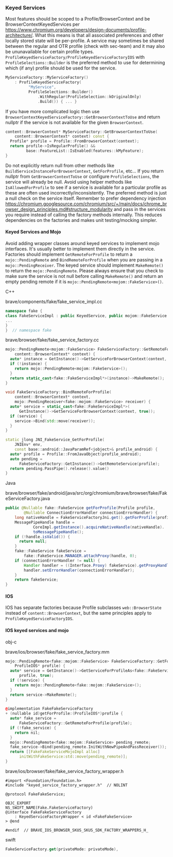 ### Keyed Services

Most features should be scoped to a Profile/BrowserContext and be BrowserContextKeyedServices per https://www.chromium.org/developers/design-documents/profile-architecture/. What this means is that all associated preferences and other locally stored state will be per-profile. A service may sometimes be shared between the regular and OTR profile (check with sec-team) and it may also be ununavailable for certain profile types. `ProfileKeyedServiceFactory/ProfileKeyedServiceFactoryIOS` with `ProfileSelections::Builder` is the preferred method to use for determining which (if any) profile should be used for the service.

```cpp
MyServiceFactory::MyServiceFactory()
    : ProfileKeyedServiceFactory(
          "MyService",
          ProfileSelections::Builder()
              .WithRegular(ProfileSelection::kOriginalOnly)
              .Build()) { ... }
```

If you have more complicated logic then use `BrowserContextKeyedServiceFactory::GetBrowserContextToUse` and return nullptr if the service is not available for the given `BrowserContext`.

```cpp
content::BrowserContext* MyServiceFactory::GetBrowserContextToUse(
    content::BrowserContext* context) const {
  Profile* profile = Profile::FromBrowserContext(context);
  return profile->IsRegularProfile() &&
         base::FeatureList::IsEnabled(features::kMyFeature);
}
```

Do not explicitly return null from other methods like `BuildServiceInstanceForBrowserContext`, `GetForProfile`, etc... If you return nullptr from `GetBrowserContextToUse` or configure `ProfileSelections`, the service will already be null. Avoid using helper methods like `IsAllowedForProfile` to see if a service is available for a particular profile as these are often used incorrectly/inconsistently. The preferred method is just a null check on the service itself. Remember to prefer dependency injection https://chromium.googlesource.com/chromium/src/+/main/docs/chrome_browser_design_principles.md#structure_modularity and pass in the services you require instead of calling the factory methods internally. This reduces dependencies on the factories and makes unit testing/mocking simpler.

#### Keyed Services and Mojo

Avoid adding wrapper classes around keyed services to implement mojo interfaces. It's usually better to implement them directly in the service. Factories should implement `GetRemoteForProfile` to return a `mojo::PendingRemote` and `BindRemoteForProfile` when you are passing in a `mojo::PendingReceiver`. The keyed service should implement `MakeRemote()` to return the `mojo::PendingRemote`. Please always ensure that you check to make sure the service is not null before calling `MakeRemote()` and return an empty pending remote if it is `mojo::PendingRemote<mojom::FakeService>()`.

C++

brave/components/fake/fake_service_impl.cc
```cpp
namespace fake {
class FakeServiceImpl : public KeyedService, public mojom::FakeService {
...
}
}  // namespace fake
```

brave/browser/fake/fake_service_factory.cc
```cpp
mojo::PendingRemote<mojom::FakeService> FakeServiceFactory::GetRemoteForProfile(
    content::BrowserContext* context) {
  auto* instance = GetInstance()->GetServiceForBrowserContext(context, true);
  if (!instance) {
    return mojo::PendingRemote<mojom::FakeService>();
  }
  return static_cast<fake::FakeServiceImpl*>(instance)->MakeRemote();
}

void FakeServiceFactory::BindRemoteForProfile(
    content::BrowserContext* context,
    mojo::PendingReceiver<fake::mojom::FakeService> receiver) {
  auto* service = static_cast<fake::FakeServiceImpl*>(
      GetInstance()->GetServiceForBrowserContext(context, true));
  if (service) {
    service->Bind(std::move(receiver));
  }
}

static jlong JNI_FakeService_GetForProfile(
    JNIEnv* env,
    const base::android::JavaParamRef<jobject>& profile_android) {
  auto* profile = Profile::FromJavaObject(profile_android);
  auto pending =
      FakeServiceFactory::GetInstance()->GetRemoteService(profile);
  return pending.PassPipe().release().value()
}
```

Java

brave/browser/fake/android/java/src/org/chromium/brave/browser/fake/FakeServiceFactory.java
```java
public @Nullable fake::FakeService getForProfile(Profile profile,
        @Nullable ConnectionErrorHandler connectionErrorHandler) {
    long nativeHandle = FakeServiceFactoryJni.get().getForProfile(profile);
    MessagePipeHandle handle =
            CoreImpl.getInstance().acquireNativeHandle(nativeHandle).
            toMessagePipeHandle();
    if (!handle.isValid()) {
      return null;
    }
    fake::FakeService fakeService =
        fake::FakeService.MANAGER.attachProxy(handle, 0);
    if (connectionErrorHandler != null) {
        Handler handler = ((Interface.Proxy) fakeService).getProxyHandler();
        handler.setErrorHandler(connectionErrorHandler);
    }
    return fakeService;
}
```

#### IOS

IOS has separate factories because Profile subclasses `web::BrowserState` instead of `content::BrowserContext`, but the same principles apply to `ProfileKeyedServiceFactoryIOS`.

#### IOS keyed services and mojo

obj-c

brave/ios/browser/fake/fake_service_factory.mm
```cpp
mojo::PendingRemote<fake::mojom::FakeService> FakeServiceFactory::GetForProfile(
    ProfileIOS* profile) {
  auto* service = GetInstance()->GetServiceForProfileAs<fake::FakeServiceImpl>(
      profile, true);
  if (!service) {
    return mojo::PendingRemote<fake::mojom::FakeService>();
  }
  return service->MakeRemote();
}

@implementation FakeFakeServiceFactory
+ (nullable id)getForProfile:(ProfileIOS*)profile {
  auto* fake_service =
      FakeServiceFactory::GetRemoteForProfile(profile);
  if (!fake_service) {
    return nil;
  }
  mojo::PendingRemote<fake::mojom::FakeService> pending_remote;
  fake_service->Bind(pending_remote.InitWithNewPipeAndPassReceiver());
  return [[FakeFakeServiceMojoImpl alloc]
      initWithFakeService:std::move(pending_remote)];
}
```

brave/ios/browser/fake/fake_service_factory_wrapper.h
```objc
#import <Foundation/Foundation.h>
#include "keyed_service_factory_wrapper.h"  // NOLINT

@protocol FakeFakeService;

OBJC_EXPORT
NS_SWIFT_NAME(Fake.FakeServiceFactory)
@interface FakeFakeServiceFactory
    : KeyedServiceFactoryWrapper < id <FakeFakeService>
> @end

#endif  // BRAVE_IOS_BROWSER_SKUS_SKUS_SDK_FACTORY_WRAPPERS_H_
```

swift
```swift
FakeServiceFactory.get(privateMode: privateMode),
```
